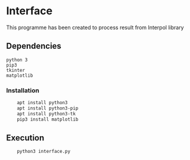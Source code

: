 # Interface

This programme has been created to process result from Interpol library

## Dependencies

	python 3
	pip3
	tkinter
	matplotlib

### Installation
```bash
	apt install python3
	apt install python3-pip
	apt install python3-tk
	pip3 install matplotlib
```

## Execution
```bash
	python3 interface.py
```
